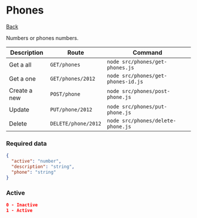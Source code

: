 # Phones
[Back](../README.MD#menu)

Numbers or phones numbers.

| Description | Route | Command
|-------------|-------|---------|
|Get a all |`GET/phones`|`node src/phones/get-phones.js`|
|Get a one |`GET/phones/2012`|`node src/phones/get-phones-id.js`| 
|Create a new |`POST/phone`|`node src/phones/post-phone.js`|  
|Update|`PUT/phone/2012`|`node src/phones/put-phone.js`|
|Delete | `DELETE/phone/2012` | `node src/phones/delete-phone.js` |

### Required data
```json
{
  "active": "number",
  "description": "string",
  "phone": "string"
}
```
### Active
```json
0 - Inactive
1 - Active
```
